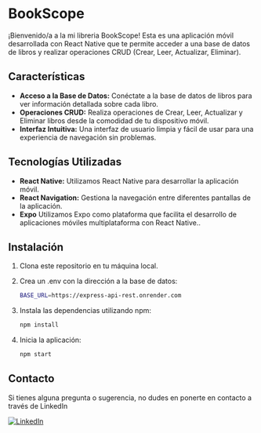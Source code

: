 # BookScope

¡Bienvenido/a a la mi libreria BookScope! Esta es una aplicación móvil desarrollada con React Native que te permite acceder a una base de datos de libros y realizar operaciones CRUD (Crear, Leer, Actualizar, Eliminar).

## Características

- **Acceso a la Base de Datos:** Conéctate a la base de datos de libros para ver información detallada sobre cada libro.
- **Operaciones CRUD:** Realiza operaciones de Crear, Leer, Actualizar y Eliminar libros desde la comodidad de tu dispositivo móvil.
- **Interfaz Intuitiva:** Una interfaz de usuario limpia y fácil de usar para una experiencia de navegación sin problemas.

## Tecnologías Utilizadas

- **React Native:** Utilizamos React Native para desarrollar la aplicación móvil.
- **React Navigation:** Gestiona la navegación entre diferentes pantallas de la aplicación.
- **Expo** Utilizamos Expo como plataforma que facilita el desarrollo de aplicaciones móviles multiplataforma con React Native..

## Instalación

1. Clona este repositorio en tu máquina local.
2. Crea un .env con la dirección a la base de datos: 

    ```bash
    BASE_URL=https://express-api-rest.onrender.com
    ```
3. Instala las dependencias utilizando npm:

    ```bash
    npm install
    ```
4. Inicia la aplicación:

    ```bash
    npm start
    ```


## Contacto

Si tienes alguna pregunta o sugerencia, no dudes en ponerte en contacto a través de LinkedIn

[![LinkedIn](https://img.shields.io/badge/-LinkedIn-blue?style=flat-square&logo=linkedin&logoColor=white)](https://www.linkedin.com/in/raulgimenezmurga)
